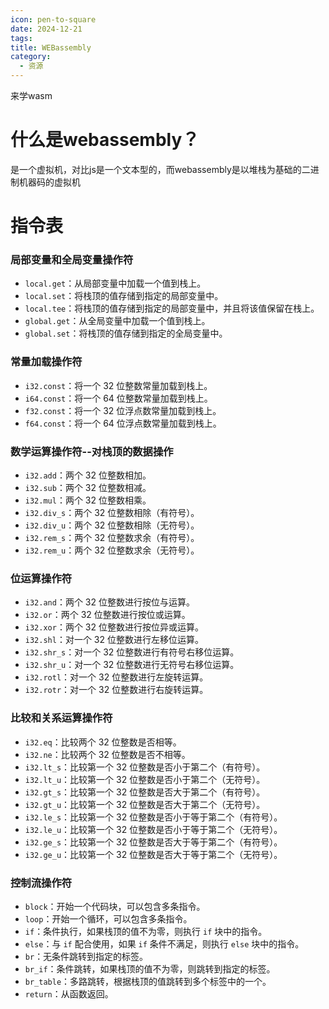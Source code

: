 ```yaml
---
icon: pen-to-square
date: 2024-12-21
tags: 
title: WEBassembly
category:
  - 资源
---
```

来学wasm
# 什么是webassembly？
是一个虚拟机，对比js是一个文本型的，而webassembly是以堆栈为基础的二进制机器码的虚拟机

# 指令表

### 局部变量和全局变量操作符
- `local.get`：从局部变量中加载一个值到栈上。
- `local.set`：将栈顶的值存储到指定的局部变量中。
- `local.tee`：将栈顶的值存储到指定的局部变量中，并且将该值保留在栈上。
- `global.get`：从全局变量中加载一个值到栈上。
- `global.set`：将栈顶的值存储到指定的全局变量中。

### 常量加载操作符
- `i32.const`：将一个 32 位整数常量加载到栈上。
- `i64.const`：将一个 64 位整数常量加载到栈上。
- `f32.const`：将一个 32 位浮点数常量加载到栈上。
- `f64.const`：将一个 64 位浮点数常量加载到栈上。

### 数学运算操作符--对栈顶的数据操作
- `i32.add`：两个 32 位整数相加。
- `i32.sub`：两个 32 位整数相减。
- `i32.mul`：两个 32 位整数相乘。
- `i32.div_s`：两个 32 位整数相除（有符号）。
- `i32.div_u`：两个 32 位整数相除（无符号）。
- `i32.rem_s`：两个 32 位整数求余（有符号）。
- `i32.rem_u`：两个 32 位整数求余（无符号）。

### 位运算操作符
- `i32.and`：两个 32 位整数进行按位与运算。
- `i32.or`：两个 32 位整数进行按位或运算。
- `i32.xor`：两个 32 位整数进行按位异或运算。
- `i32.shl`：对一个 32 位整数进行左移位运算。
- `i32.shr_s`：对一个 32 位整数进行有符号右移位运算。
- `i32.shr_u`：对一个 32 位整数进行无符号右移位运算。
- `i32.rotl`：对一个 32 位整数进行左旋转运算。
- `i32.rotr`：对一个 32 位整数进行右旋转运算。

### 比较和关系运算操作符
- `i32.eq`：比较两个 32 位整数是否相等。
- `i32.ne`：比较两个 32 位整数是否不相等。
- `i32.lt_s`：比较第一个 32 位整数是否小于第二个（有符号）。
- `i32.lt_u`：比较第一个 32 位整数是否小于第二个（无符号）。
- `i32.gt_s`：比较第一个 32 位整数是否大于第二个（有符号）。
- `i32.gt_u`：比较第一个 32 位整数是否大于第二个（无符号）。
- `i32.le_s`：比较第一个 32 位整数是否小于等于第二个（有符号）。
- `i32.le_u`：比较第一个 32 位整数是否小于等于第二个（无符号）。
- `i32.ge_s`：比较第一个 32 位整数是否大于等于第二个（有符号）。
- `i32.ge_u`：比较第一个 32 位整数是否大于等于第二个（无符号）。

### 控制流操作符
- `block`：开始一个代码块，可以包含多条指令。
- `loop`：开始一个循环，可以包含多条指令。
- `if`：条件执行，如果栈顶的值不为零，则执行 `if` 块中的指令。
- `else`：与 `if` 配合使用，如果 `if` 条件不满足，则执行 `else` 块中的指令。
- `br`：无条件跳转到指定的标签。
- `br_if`：条件跳转，如果栈顶的值不为零，则跳转到指定的标签。
- `br_table`：多路跳转，根据栈顶的值跳转到多个标签中的一个。
- `return`：从函数返回。
